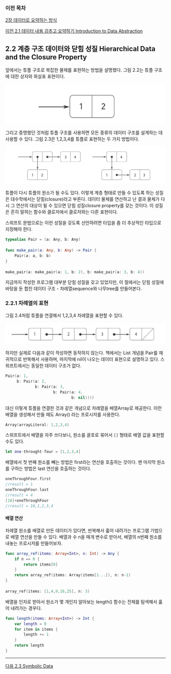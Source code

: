 ### 이전 목차

[2장 데이터로 요약하는 방식](https://github.com/godrm/SICP-Swift/blob/master/Chapter2.md)

[이전  2.1 데이터 내용 감추고 요약하기 Introduction to Data Abstraction](https://github.com/godrm/SICP-Swift/blob/master/2.1.md)

## <a name="head2.2"></a> 2.2 계층 구조 데이터와 닫힘 성질 Hierarchical Data and the Closure Property

앞에서는 튜플 구조로 복잡한 물체를 표현하는 방법을 설명했다. 그림 2.2는 튜플 구조에 대한 상자와 화살표 표현이다. 

![그림2.2](https://github.com/godrm/SICP-Swift/blob/master/images/2.2.png?raw=true)

그리고 증명했던 것처럼 튜플 구조를 사용하면 모든 종류의 데이터 구조를 설계하는 데 사용할 수 있다. 그림 2.3은 1,2,3,4를 튜플로 표현하는 두 가지 방법이다. 

![그림2.3](https://github.com/godrm/SICP-Swift/blob/master/images/2.3.png?raw=true)

튜플이 다시 튜플의 원소가 될 수도 있다. 이렇게 계층 형태로 만들 수 있도록 하는 성질은 대수학에서는 닫힘(closure)라고 부른다. 데이터 물체를 연산하고 난 결과 물체가 다시 그 연산의 대상이 될 수 있으면 닫힘 성질closure property를 갖는 것이다. 이 성질은 흔히 말하는 함수와 클로저에서 클로저와는 다른 표현이다. 

스위프트 문법으로는 이런 성질을 갖도록 선언하려면 타입을 좀 더 추상적인 타입으로 지정해야 한다.

```swift
typealias Pair = (a: Any, b: Any)

func make_pair(a: Any, b: Any) -> Pair {
    Pair(a: a, b: b)
}

make_pair(a: make_pair(a: 1, b: 2), b: make_pair(a: 3, b: 4))
```

지금까지 작성한 프로그램 대부분 닫힘 성질을 갖고 있었지만, 이 절에서는 닫힘 성질에 바탕을 둔 합친 데이터 구조 - 차례열sequence와 나무tree를 만들어본다. 

### 2.2.1 차례열의 표현

그림 2.4처럼 튜플을 연결해서 1,2,3,4 차례열을 표현할 수 있다.

![그림2.4](https://github.com/godrm/SICP-Swift/blob/master/images/2.4.png?raw=true)

하지만 실제로 다음과 같이 작성하면 동작하지 않는다. 책에서는 List 개념을 Pair를 재귀적으로 반복해서 사용하며, 마지막에 nil이 나오는 데이터 표현으로 설명하고 있다. 스위프트에서는 동일한 데이터 구조가 없다.

```swift
Pair(a: 1, 
     b: Pair(a: 2, 
             b: Pair(a: 3, 
                     b: Pair(a: 4, 
                             b: nil))))
```

대신 이렇게 튜플을 연결한 것과 같은 개념으로 차례열을 배열Array로 제공한다. 이런 배열을 생성해서 만들 때도 Array() 라는 프로시저를 사용한다. 

```swift
Array(arrayLiteral: 1,2,3,4)
```

스위프트에서 배열을 자주 쓰다보니, 원소를 괄호로 묶어서 `[]` 형태로 배열 값을 표현할 수도 있다.

```swift
let one-throught-four = [1,2,3,4]
```

배열에서 첫 번째 원소를 빼는 방법은 first라는 연산을 호출하는 것이다. 맨 마지막 원소를 구하는 방법은 last 연산을 호출하는 것이다. 

```swift
oneThroughFour.first
//result = 1
oneThroughFour.last
//result = 4
[10]+oneThroughFour
//result = 10,1,2,3,4
```

#### 배열 연산

차례열 원소를 배열로 만든 데이터가 있다면, 반복해서 훑어 내려가는 프로그램 기법으로 배열 연산을 만들 수 있다. 배열과 수 n을 매개 변수로 받아서, 배열의 n번째 원소를 내놓는 프로시저를 만들어보자.

```swift
func array_ref(items: Array<Int>, n: Int) -> Any {
    if n == 0 {
        return items[0]
    }
    return array_ref(items: Array(items[1...]), n: n-1)
}

array_ref(items: [1,4,9,16,25], n: 3)
```

배열을 인자로 받아서 원소가 몇 개인지 알아보는 length() 함수는 전체를 탐색해서 훓어 내려가는 경우다. 

```swift
func length(items: Array<Int>) -> Int {
    var length = 0
    for item in items {
        length += 1
    }
    return length
}    
```


----

[다음 2.3 Symbolic Data](https://github.com/godrm/SICP-Swift/blob/master/2.3.md)

